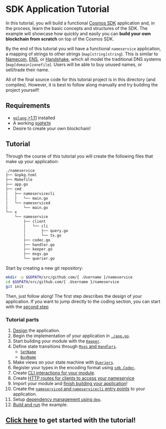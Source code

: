 # SDK Application Tutorial

In this tutorial, you will build a functional [Cosmos SDK](https://github.com/cosmos/cosmos-sdk/) application and, in the process, learn the basic concepts and structures of the SDK. The example will showcase how quickly and easily you can **build your own blockchain from scratch** on top of the Cosmos SDK.

By the end of this tutorial you will have a functional `nameservice` application, a mapping of strings to other strings (`map[string]string`). This is similar to [Namecoin](https://namecoin.org/), [ENS](https://ens.domains/), or [Handshake](https://handshake.org/), which all model the traditional DNS systems (`map[domain]zonefile`). Users will be able to buy unused names, or sell/trade their name.

All of the final source code for this tutorial project is in this directory (and compiles). However, it is best to follow along manually and try building the project yourself!

## Requirements

- [`golang` >1.11](https://golang.org/doc/install) installed
- A working [`$GOPATH`](https://github.com/golang/go/wiki/SettingGOPATH)
- Desire to create your own blockchain!

## Tutorial

Through the course of this tutorial you will create the following files that make up your application:

```bash
./nameservice
├── Gopkg.toml
├── Makefile
├── app.go
├── cmd
│   ├── nameservicecli
│   │   └── main.go
│   └── nameserviced
│       └── main.go
└── x
    └── nameservice
        ├── client
        │   └── cli
        │       ├── query.go
        │       └── tx.go
        ├── codec.go
        ├── handler.go
        ├── keeper.go
        ├── msgs.go
        └── querier.go
```

Start by creating a new git repository:

```bash
mkdir -p $GOPATH/src/github.com/{ .Username }/nameservice
cd $GOPATH/src/github.com/{ .Username }/nameservice
git init
```

Then, just follow along! The first step describes the design of your application. If you want to jump directly to the coding section, you can start with the [second step](./keeper.md)

### Tutorial parts

1. [Design](./app-design.md) the application.
2. Begin the implementation of your application in [`./app.go`](./app-init.md).
2. Start building your module with the [`Keeper`](./keeper.md).
3. Define state transitions through [`Msgs` and `Handlers`](./msgs-handlers.md).
    * [`SetName`](./set-name.md)
    * [`BuyName`](./buy-name.md)
4. Make views on your state machine with [`Queriers`](./queriers.md).
5. Register your types in the encoding format using [`sdk.Codec`](./codec.md).
6. Create [CLI interactions for your module](./cli.md).
7. Create [HTTP routes for clients to access your nameservice](./rest.md)
8. Import your module and [finish building your application](./app-complete.md)!
9. Create the [`nameserviced` and `nameservicecli` entry points](./entrypoint.md) to your application.
10. Setup [dependency management using `dep`](./dep.md).
11. [Build and run](./build-run.md) the example.

## [Click here](./app-design.md) to get started with the tutorial!
